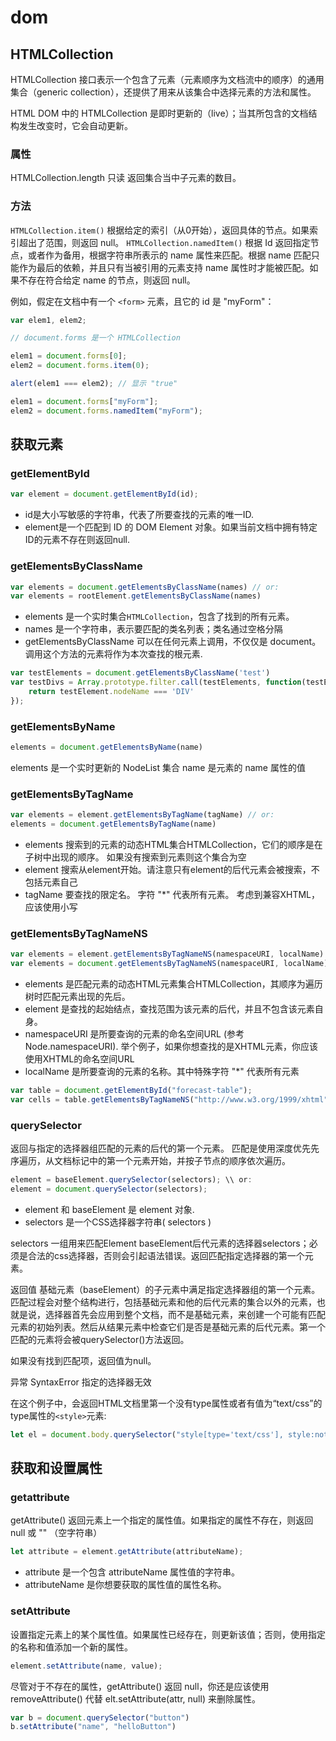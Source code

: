 # dom

## HTMLCollection

HTMLCollection 接口表示一个包含了元素（元素顺序为文档流中的顺序）的通用集合（generic collection），还提供了用来从该集合中选择元素的方法和属性。

HTML DOM 中的 HTMLCollection 是即时更新的（live）；当其所包含的文档结构发生改变时，它会自动更新。

### 属性

HTMLCollection.length 只读
返回集合当中子元素的数目。

### 方法

`HTMLCollection.item()`
根据给定的索引（从0开始），返回具体的节点。如果索引超出了范围，则返回 null。
`HTMLCollection.namedItem()`
根据 Id 返回指定节点，或者作为备用，根据字符串所表示的 name 属性来匹配。根据 name 匹配只能作为最后的依赖，并且只有当被引用的元素支持 name 属性时才能被匹配。如果不存在符合给定 name 的节点，则返回 null。

例如，假定在文档中有一个 `<form>` 元素，且它的 id 是 "myForm"：

```js
var elem1, elem2;

// document.forms 是一个 HTMLCollection

elem1 = document.forms[0];
elem2 = document.forms.item(0);

alert(elem1 === elem2); // 显示 "true"

elem1 = document.forms["myForm"];
elem2 = document.forms.namedItem("myForm");
```

## 获取元素

### getElementById

```js
var element = document.getElementById(id);
```

+ id是大小写敏感的字符串，代表了所要查找的元素的唯一ID.
+ element是一个匹配到 ID 的 DOM Element 对象。如果当前文档中拥有特定ID的元素不存在则返回null.

### getElementsByClassName

```js
var elements = document.getElementsByClassName(names) // or:
var elements = rootElement.getElementsByClassName(names)
```

+ elements 是一个实时集合`HTMLCollection`，包含了找到的所有元素。
+ names 是一个字符串，表示要匹配的类名列表；类名通过空格分隔
+ getElementsByClassName 可以在任何元素上调用，不仅仅是 document。 调用这个方法的元素将作为本次查找的根元素.

```js
var testElements = document.getElementsByClassName('test')
var testDivs = Array.prototype.filter.call(testElements, function(testElement){
    return testElement.nodeName === 'DIV'
});
```

### getElementsByName

```js
elements = document.getElementsByName(name)
```

elements 是一个实时更新的 NodeList 集合
name 是元素的 name 属性的值

### getElementsByTagName

```js
var elements = element.getElementsByTagName(tagName) // or:
elements = document.getElementsByTagName(name)
```

+ elements 搜索到的元素的动态HTML集合HTMLCollection，它们的顺序是在子树中出现的顺序。 如果没有搜索到元素则这个集合为空
+ element 搜索从element开始。请注意只有element的后代元素会被搜索，不包括元素自己
+ tagName 要查找的限定名。 字符 "*" 代表所有元素。 考虑到兼容XHTML，应该使用小写

### getElementsByTagNameNS

```js
var elements = element.getElementsByTagNameNS(namespaceURI, localName)
var elements = document.getElementsByTagNameNS(namespaceURI, localName)
```

+ elements 是匹配元素的动态HTML元素集合HTMLCollection，其顺序为遍历树时匹配元素出现的先后。
+ element 是查找的起始结点，查找范围为该元素的后代，并且不包含该元素自身。
+ namespaceURI 是所要查询的元素的命名空间URL (参考 Node.namespaceURI). 举个例子，如果你想查找的是XHTML元素，你应该使用XHTML的命名空间URL
+ localName 是所要查询的元素的名称。其中特殊字符 "*" 代表所有元素 

```js
var table = document.getElementById("forecast-table");
var cells = table.getElementsByTagNameNS("http://www.w3.org/1999/xhtml", "td");
```

### querySelector

返回与指定的选择器组匹配的元素的后代的第一个元素。
匹配是使用深度优先先序遍历，从文档标记中的第一个元素开始，并按子节点的顺序依次遍历。

```js
element = baseElement.querySelector(selectors); \\ or:
element = document.querySelector(selectors);
```

+ element 和 baseElement 是 element 对象.
+ selectors 是一个CSS选择器字符串( selectors )

selectors
一组用来匹配Element baseElement后代元素的选择器selectors；必须是合法的css选择器，否则会引起语法错误。返回匹配指定选择器的第一个元素。

返回值
基础元素（baseElement）的子元素中满足指定选择器组的第一个元素。匹配过程会对整个结构进行，包括基础元素和他的后代元素的集合以外的元素，也就是说，选择器首先会应用到整个文档，而不是基础元素，来创建一个可能有匹配元素的初始列表。然后从结果元素中检查它们是否是基础元素的后代元素。第一个匹配的元素将会被querySelector()方法返回。

如果没有找到匹配项，返回值为null。

异常
SyntaxError
指定的选择器无效

在这个例子中，会返回HTML文档里第一个没有type属性或者有值为“text/css”的type属性的`<style>`元素:

```js
let el = document.body.querySelector("style[type='text/css'], style:not([type])");****
```

## 获取和设置属性

### getattribute

getAttribute() 返回元素上一个指定的属性值。如果指定的属性不存在，则返回  null 或 "" （空字符串）

```js
let attribute = element.getAttribute(attributeName);
```

+ attribute 是一个包含 attributeName 属性值的字符串。
+ attributeName 是你想要获取的属性值的属性名称。

### setAttribute

设置指定元素上的某个属性值。如果属性已经存在，则更新该值；否则，使用指定的名称和值添加一个新的属性。

```js
element.setAttribute(name, value);
```

尽管对于不存在的属性，getAttribute() 返回 null，你还是应该使用 removeAttribute() 代替 elt.setAttribute(attr, null) 来删除属性。

```js
var b = document.querySelector("button")
b.setAttribute("name", "helloButton")
```
